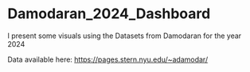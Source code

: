 # Damodaran_2024_Dashboard
I present some visuals using the Datasets from Damodaran for the year 2024

Data available here: https://pages.stern.nyu.edu/~adamodar/
